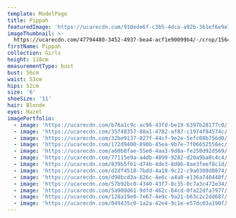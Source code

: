 ```yaml
---
template: ModelPage
title: Pippah
featuredImage: 'https://ucarecdn.com/910ede6f-c3b5-4dca-a92b-361ef6e9e764/'
imageThumbnail: >-
  https://ucarecdn.com/47794480-3452-4937-bea4-acf1e90099b4/-/crop/1564x1904/0,0/-/preview/
firstName: Pippah
collection: Girls
height: 118cm
measurementType: bust
bust: 56cm
waist: 53cm
hips: 52cm
size: '6'
shoeSize: '11'
hair: Blonde
eyes: Hazel
imagePortfolio:
  - image: 'https://ucarecdn.com/b76a1c9c-ac96-43fd-be19-6397b28177c0/'
  - image: 'https://ucarecdn.com/35f48357-88a1-4782-af87-c1974f84574c/'
  - image: 'https://ucarecdn.com/32be9137-027f-44cf-9e2e-5efc08b756d0/'
  - image: 'https://ucarecdn.com/172d9400-890b-45ea-9b7e-7f06652558ec/'
  - image: 'https://ucarecdn.com/a60b8fae-55e0-4aa3-9d8a-fe250d92d569/'
  - image: 'https://ucarecdn.com/77115e9a-a4db-4899-9282-d20a9ba0c4c4/'
  - image: 'https://ucarecdn.com/839b5f61-d74b-4de3-8d06-8ae3feef8c1d/'
  - image: 'https://ucarecdn.com/d2df4518-7bdd-4a10-9c22-c9a0309d0874/'
  - image: 'https://ucarecdn.com/d98bcd3a-826c-4e6c-a4a8-e136a740440f/'
  - image: 'https://ucarecdn.com/57b92bc0-4340-43f7-8c35-0c7a3c472e34/'
  - image: 'https://ucarecdn.com/5a900d61-9dfd-462c-84cd-0fa22dfa7977/'
  - image: 'https://ucarecdn.com/128a19e0-7e67-4e9c-9a21-b63c2c2dd687/'
  - image: 'https://ucarecdn.com/049435c0-1a2a-42e4-9c1e-e57dc03a190f/'
---
```


